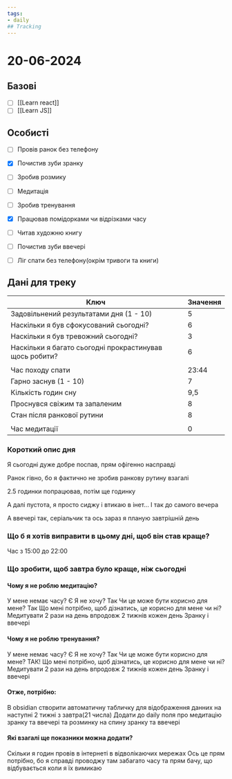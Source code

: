 ```yaml
---
tags:
- daily
## Tracking
---
```

# 20-06-2024

## Базові

- [ ] [[Learn react]]
- [ ] [[Learn JS]]

## Особисті

- [ ] Провів ранок без телефону
- [x] Почистив зуби зранку
- [ ] Зробив розмику

- [ ] Медитація
- [ ] Зробив тренування
- [x] Працював помідорками чи відрізками часу

- [ ] Читав художню книгу
- [ ] Почистив зуби ввечері
- [ ] Ліг спати без телефону(окрім тривоги та книги)

## Дані для треку


| Ключ                                                    | Значення |
| ------------------------------------------------------- | -------- |
| Задовільнений результатами дня (1 - 10)                 | 5        |
| Наскільки я був сфокусований сьогодні?                  | 6        |
| Наскільки я був тревожний сьогодні?                     | 3        |
| Наскільки я багато сьогодні прокрастинував щось робити? | 6        |
|                                                         |          |
| Час походу спати                                        | 23:44    |
| Гарно заснув (1 - 10)                                   | 7        |
| Кількість годин сну                                     | 9,5      |
| Проснувся свіжим та запаленим                           | 8        |
| Стан після ранкової рутини                              | 8        |
|                                                         |          |
| Час медитації                                           | 0        |

### Короткий опис дня


Я сьогодні дуже добре поспав, прям офігенно насправді

Ранок гівно, бо я фактично не зробив ранкову рутину взагалі

2.5 годинки попрацював, потім ще годинку

А далі пустота, я просто сиджу і втикаю в інет...
І так до самого вечера

А ввечері так, серіальчик та ось зараз я планую завтрішній день

### Що б я хотів виправити в цьому дні, щоб він став краще?

Час з 15:00 до 22:00

### Що зробити, щоб завтра було краще, ніж сьогодні

#### Чому я не роблю медитацію?

У мене немає часу? Є
Я не хочу? Так
Чи це може бути корисно для мене? Так
Що мені потрібно, щоб дізнатись, це корисно для мене чи ні?
Медитувати 2 рази на день впродовж 2 тижнів кожен день
Зранку і ввечері

#### Чому я не роблю тренування?

У мене немає часу? Є
Я не хочу? Так
Чи це може бути корисно для мене? ТАК!
Що мені потрібно, щоб дізнатись, це корисно для мене чи ні?
Медитувати 2 рази на день впродовж 2 тижнів кожен день
Зранку і ввечері

#### Отже, потрібно:

В obsidian створити автоматичну табличку для відображення данних на наступні 2 тижні з завтра(21 числа)
Додати до daily поля про медитацію зранку та ввечері та розминку на спину зранку та ввечері

#### Які взагалі ще показники можна додати?

Скільки я годин провів в інтернеті в відволікаючих мережах
Ось це прям потрібно, бо я справді проводжу там забагато часу та прям бачу, що відбувається коли я їх вимикаю